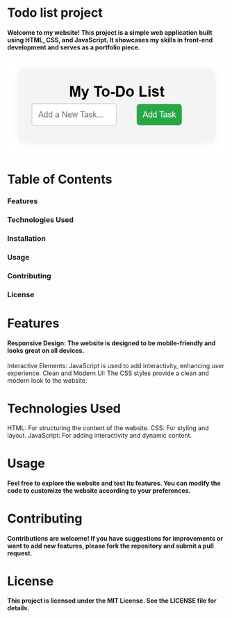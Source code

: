 # Todo list project
#### Welcome to my website! This project is a simple web application built using HTML, CSS, and JavaScript. It showcases my skills in front-end development and serves as a portfolio piece.
<img src="./assets/images/todo-list.png" alt="todo-list" />

# Table of Contents
### Features
### Technologies Used
### Installation
### Usage
### Contributing
### License

# Features
#### Responsive Design: The website is designed to be mobile-friendly and looks great on all devices.
Interactive Elements: JavaScript is used to add interactivity, enhancing user experience.
Clean and Modern UI: The CSS styles provide a clean and modern look to the website.

# Technologies Used
HTML: For structuring the content of the website.
CSS: For styling and layout.
JavaScript: For adding interactivity and dynamic content.

# Usage
#### Feel free to explore the website and test its features. You can modify the code to customize the website according to your preferences.

# Contributing
#### Contributions are welcome! If you have suggestions for improvements or want to add new features, please fork the repository and submit a pull request.

# License
#### This project is licensed under the MIT License. See the LICENSE file for details.